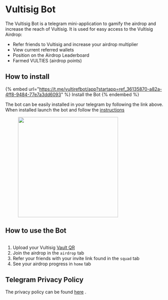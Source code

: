 # Vultisig Bot

The Vultisig Bot is a telegram mini-application to gamify the airdrop and increase the reach of Vultisig. It is used for easy access to the Vultisig Airdrop:

* Refer friends to Vultisig and increase your airdrop multiplier
* View current referred wallets
* Position on the Airdrop Leaderboard
* Farmed VULTIES (airdrop points)

## How to install

{% embed url="https://t.me/vultirefbot/app?startapp=ref_36135870-a82a-4ff8-9484-77e7a3dd6093" %}
Install the Bot
{% endembed %}

The bot can be easily installed in your telegram by following the link above.\
When installed launch the bot and follow the [instructions](vultisig-bot.md#how-to-use-the-bot)

<figure><img src="../.gitbook/assets/image (2) (1).png" alt="" width="314"><figcaption></figcaption></figure>

## How to use the Bot

<figure><img src="../.gitbook/assets/image (1) (1) (1).png" alt=""><figcaption></figcaption></figure>

1. Upload your Vultisig [Vault QR](../vultisig-app-actions/managing-your-vault/vault-qr.md)
2. Join the airdrop in the `airdrop` tab
3. Refer your friends with your invite link found in the `squad` tab
4. See your airdrop progress in `home` tab

## Telegram Privacy Policy&#x20;

The privacy policy can be found [here](https://telegram.org/privacy-tpa) .
